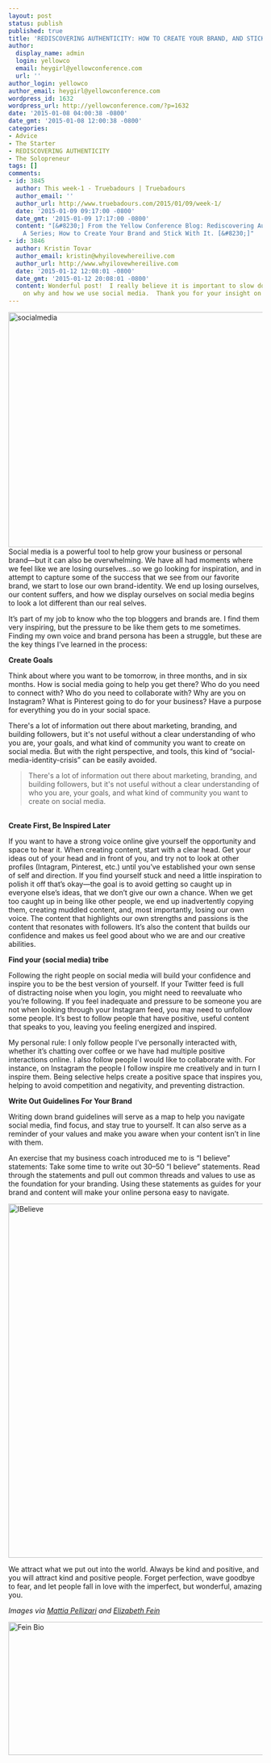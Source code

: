 ```yaml
---
layout: post
status: publish
published: true
title: 'REDISCOVERING AUTHENTICITY: HOW TO CREATE YOUR BRAND, AND STICK WITH IT'
author:
  display_name: admin
  login: yellowco
  email: heygirl@yellowconference.com
  url: ''
author_login: yellowco
author_email: heygirl@yellowconference.com
wordpress_id: 1632
wordpress_url: http://yellowconference.com/?p=1632
date: '2015-01-08 04:00:38 -0800'
date_gmt: '2015-01-08 12:00:38 -0800'
categories:
- Advice
- The Starter
- REDISCOVERING AUTHENTICITY
- The Solopreneur
tags: []
comments:
- id: 3845
  author: This week-1 - Truebadours | Truebadours
  author_email: ''
  author_url: http://www.truebadours.com/2015/01/09/week-1/
  date: '2015-01-09 09:17:00 -0800'
  date_gmt: '2015-01-09 17:17:00 -0800'
  content: "[&#8230;] From the Yellow Conference Blog: Rediscovering Authenticity:
    A Series; How to Create Your Brand and Stick With It. [&#8230;]"
- id: 3846
  author: Kristin Tovar
  author_email: kristin@whyilovewhereilive.com
  author_url: http://www.whyilovewhereilive.com
  date: '2015-01-12 12:08:01 -0800'
  date_gmt: '2015-01-12 20:08:01 -0800'
  content: Wonderful post!  I really believe it is important to slow down and reflect
    on why and how we use social media.  Thank you for your insight on the topic.
---
```

<p><a href="http://yellowconference.com/wp-content/uploads/2015/01/socialmedia.jpg"><img class=" size-full wp-image-1621 alignleft" src="http://yellowconference.com/wp-content/uploads/2015/01/socialmedia.jpg" alt="socialmedia" width="700" height="466" /></a>Social media is a powerful tool to help grow your business or personal brand&mdash;but it can also be overwhelming. We have all had moments where we feel like we are losing ourselves&hellip;so we go looking for inspiration, and in attempt to capture some of the success that we see from our favorite brand, we start to lose our own brand-identity. We end up losing ourselves, our content suffers, and how we display ourselves on social media begins to look a lot different than our real selves.</p>
<p>It&rsquo;s part of my job to know who the top bloggers and brands are. I find them very inspiring, but the pressure to be like them gets to me sometimes. Finding my own voice and brand persona has been a struggle, but these are the key things I&rsquo;ve learned in the process:</p>
<p><strong>Create Goals</strong></p>
<p>Think about where you want to be tomorrow, in three months, and in six months. How is social media going to help you get there? Who do you need to connect with? Who do you need to collaborate with? Why are you on Instagram? What is Pinterest going to do for your business?&nbsp;Have a purpose for everything you do in your social space.</p>
<p>There's a lot of information out there about marketing, branding, and building followers, but it's not useful without&nbsp;a clear understanding of who you are, your goals, and what kind of community you want to create on social media. But with the right perspective, and tools, this kind of &ldquo;social-media-identity-crisis&rdquo; can be easily avoided.</p>
<blockquote><p>There's a lot of information out there about marketing, branding, and building followers, but it's not useful without&nbsp;a clear understanding of who you are, your goals, and what kind of community you want to create on social media.</blockquote><br />
<strong>Create First, Be Inspired Later&nbsp;</strong></p>
<p>If you want to have a strong voice online give yourself the opportunity and space to hear it. When creating content, start with a clear head. Get your ideas out of your head and in front of you, and try not to look at other profiles (Intagram, Pinterest, etc.) until you&rsquo;ve established your own sense of self and direction. If you find yourself stuck and need a little inspiration to polish it off that&rsquo;s okay&mdash;the goal is to avoid getting so caught up in everyone else&rsquo;s ideas, that we don&rsquo;t give our own a chance. When we get too caught up in being like other people, we end up inadvertently copying them, creating muddled content, and, most importantly, losing our own voice. The content that highlights our own strengths and passions is the content that resonates with followers. It&rsquo;s also the content that builds our confidence and makes us feel good about who we are and our creative abilities.</p>
<p><strong>Find your (social media) tribe</strong></p>
<p>Following the right people on social media will build your confidence and inspire you to be the best version of yourself. If your Twitter feed is full of&nbsp;distracting noise when you login, you might need to reevaluate who you&rsquo;re following. If you feel inadequate and pressure to be someone you are not when looking through your Instagram feed, you may need to unfollow some people. It&rsquo;s best to follow people that have positive, useful content that speaks to you, leaving you feeling energized and inspired.</p>
<p>My personal rule: I only follow people I&rsquo;ve personally interacted with, whether it&rsquo;s chatting over coffee or we have had multiple positive interactions online. I also follow people I would like to collaborate with. For instance, on Instagram the people I follow inspire me creatively and in turn I inspire them. Being selective helps create a positive space that inspires you, helping to avoid competition and negativity, and preventing distraction.</p>
<p><strong>Write Out Guidelines For Your Brand</strong></p>
<p>Writing down brand guidelines will serve as a map to help you navigate social media, find focus, and stay true to yourself. It can also serve as a reminder of your values and make you aware when your content isn&rsquo;t in line with them.</p>
<p>An exercise that my business coach introduced me to is &ldquo;I believe&rdquo; statements: Take some time to write out 30&ndash;50 &ldquo;I believe&rdquo; statements. Read through the statements and pull out common threads and values to use as the foundation for your branding. Using these statements as guides for your brand and content will make your online persona easy to navigate.</p>
<p><a href="http://yellowconference.com/wp-content/uploads/2015/01/IBelieve.jpg"><img class=" size-full wp-image-1641 alignleft" src="http://yellowconference.com/wp-content/uploads/2015/01/IBelieve.jpg" alt="IBelieve" width="700" height="702" /></a></p>
<p>We attract what we put out into the world. Always be kind and positive, and you will attract kind and positive people. Forget perfection, wave goodbye to fear, and let people fall in love with the imperfect, but wonderful, amazing you.</p>
<p><em>Images via <a href="http://www.mattiapelizzari.com/" target="_blank">Mattia Pellizari</a>&nbsp;and <a href="http://instagram.com/iteratesocial/" target="_blank">Elizabeth Fein</a></em></p>
<p><a href="http://yellowconference.com/wp-content/uploads/2015/01/Fein-Bio.jpg"><img class=" size-full wp-image-1633 alignleft" src="http://yellowconference.com/wp-content/uploads/2015/01/Fein-Bio.jpg" alt="Fein Bio" width="700" height="264" /></a></p>

